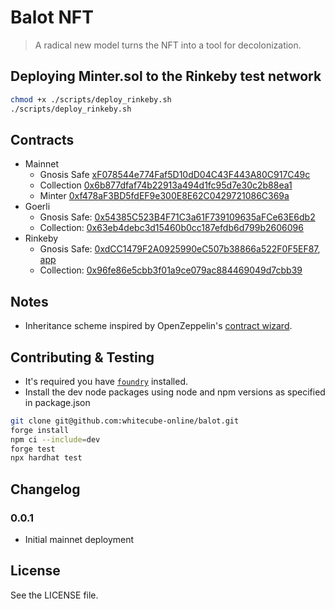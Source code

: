 # Balot NFT

> A radical new model turns the NFT into a tool for decolonization.

## Deploying Minter.sol to the Rinkeby test network

```bash
chmod +x ./scripts/deploy_rinkeby.sh
./scripts/deploy_rinkeby.sh
```

## Contracts

- Mainnet
  - Gnosis Safe [xF078544e774Faf5D10dD04C43F443A80C917C49c](https://gnosis-safe.io/app/eth:0xF078544e774Faf5D10dD04C43F443A80C917C49c/)
  - Collection [0x6b877dfaf74b22913a494d1fc95d7e30c2b88ea1](https://etherscan.io/address/0x6b877dfaf74b22913a494d1fc95d7e30c2b88ea1)
  - Minter [0xf478aF3BD5fdEF9e300E8E62C0429721086C369a](https://etherscan.io/address/0xf478aF3BD5fdEF9e300E8E62C0429721086C369a)
- Goerli
  - Gnosis Safe: [0x54385C523B4F71C3a61F739109635aFCe63E6db2](https://gnosis-safe.io/app/gor:0x54385C523B4F71C3a61F739109635aFCe63E6db2)
  - Collection: [0x63eb4debc3d15460b0cc187efdb6d799b2606096](https://goerli.etherscan.io/address/0x63eb4debc3d15460b0cc187efdb6d799b2606096)
- Rinkeby
  - Gnosis Safe: [0xdCC1479F2A0925990eC507b38866a522F0F5EF87](https://rinkeby.etherscan.io/address/0xdCC1479F2A0925990eC507b38866a522F0F5EF87), [app](https://gnosis-safe.io/app/rin:0xdCC1479F2A0925990eC507b38866a522F0F5EF87/balances)
  - Collection: [0x96fe86e5cbb3f01a9ce079ac884469049d7cbb39](https://rinkeby.etherscan.io/address/0x96fe86e5cbb3f01a9ce079ac884469049d7cbb39)

## Notes

- Inheritance scheme inspired by OpenZeppelin's [contract
  wizard](https://wizard.openzeppelin.com/#erc721).

## Contributing & Testing

- It's required you have [`foundry`](https://github.com/foundry-rs/foundry)
  installed.
- Install the dev node packages using node and npm versions as specified
  in package.json

```bash
git clone git@github.com:whitecube-online/balot.git
forge install
npm ci --include=dev
forge test
npx hardhat test
```

## Changelog

### 0.0.1

- Initial mainnet deployment

## License

See the LICENSE file.
